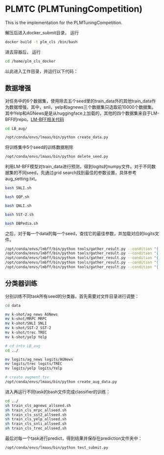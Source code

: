 # PLMTC (PLMTuningCompetition)
This is the implementation for the PLMTuningCompetition.


解压后进入docker_submit目录， 运行
```bash
docker build -t plm_cls /bin/bash
```
进去容器后， 运行
```bash
cd /home/plm_cls_docker
```
以此进入工作目录，并运行以下代码：
## 数据增强
对任务中的6个数据集，使用除去五个seed里的train_data外的其他train_data作为数据增强，其中，snli，yelp和agnews三个数据集只选取前10000个数据集。其中Yelp和AGNews是是从huggingface上加载的，其他的四个数据集来自于LM-BFF的repo。[LM-BFF相关代码](https://github.com/princeton-nlp/LM-BFF)<br>
```bash
cd LB_aug/
```
```bash
/opt/conda/envs/lmaas/bin/python create_data.py
```
将训练集中5个seed的训练数据剔除<br>
```bash
/opt/conda/envs/lmaas/bin/python delete_seed.py
```
利用LM-BFF模型对train_data进行预测，得到logits的numpy文件。对于不同数据集的不同seed，先通过grid search找到最佳的参数设置，具体参考aug_setting.txt。
```bash
bash SNLI.sh
```
```bash
bash QQP.sh
```
```bash
bash QNLI.sh
```
```bash
bash SST-2.sh
```
```bash
bash DBPedia.sh
```
之后，对于每一个data的每一个seed，查找它的最佳参数，并加载对应的logits文件。
```bash
/opt/conda/envs/lmbff/bin/python tools/gather_result.py --condition "{'tag': 'exp', 'task_name': 'sst-2', 'few_shot_type': 'prompt-demo'}"
/opt/conda/envs/lmbff/bin/python tools/gather_result.py --condition "{'tag': 'exp', 'task_name': 'snli', 'few_shot_type': 'prompt-demo'}"
/opt/conda/envs/lmbff/bin/python tools/gather_result.py --condition "{'tag': 'exp', 'task_name': 'qnli', 'few_shot_type': 'prompt-demo'}"
/opt/conda/envs/lmbff/bin/python tools/gather_result.py --condition "{'tag': 'exp', 'task_name': 'qqp/f1', 'few_shot_type': 'prompt-demo'}"
/opt/conda/envs/lmbff/bin/python tools/gather_result.py --condition "{'tag': 'exp', 'task_name': 'dbpedia', 'few_shot_type': 'prompt'}"
```
## 分类器训练

分别训练不同task所有seed的分类器，首先需要对文件目录进行调整：

```bash
cd data

mv k-shot/ag_news AGNews
mv k-shot/MRPC MRPC
mv k-shot/SNLI SNLI
mv k-shot/SST-2 SST-2
mv k-shot/trec TREC
mv k-shot/yelp Yelp

# cd into LB_aug
cd ../

mv logits/ag_news logits/AGNews
mv logits/trec logits/TREC
mv logits/yelp logits/Yelp 

# create augment.tsv
/opt/conda/envs/lmaas/bin/python create_aug_data.py  
```

进入再运行不同task的bash文件完成classifier的训练：

```bash
cd ../
sh train_cls_agnews_allseed.sh
sh train_cls_mrpc_allseed.sh
sh train_cls_sst2_allseed.sh
sh train_cls_yelp_allseed.sh
sh train_cls_snli_allseed.sh
sh train_cls_trec_allseed.sh
```

最后对每一个task进行predict，得到结果并保存在prediction文件夹中：
```bash
/opt/conda/envs/lmaas/bin/python test_submit.py
```

